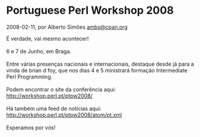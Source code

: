 
# Portuguese Perl Workshop 2008

 2008-02-11, por Alberto Simões <ambs@cpan.org>

É verdade, vai mesmo acontecer!
<br />
<br />6 e 7 de Junho, em Braga.
<br />
<br />Entre várias presenças nacionais e internacionais, destaque desde já 
para a vinda de brian d foy, que nos dias 4 e 5 ministrará formação 
Intermediate Perl Programming.
<br />
<br />Podem encontrar o site da conferência aqui: 
<a class="moz-txt-link-freetext" href="http://workshop.perl.pt/ptpw2008/">http://workshop.perl.pt/ptpw2008/</a>
<br />
<br />Há também uma feed de notícias aqui: 
<a class="moz-txt-link-freetext" href="http://workshop.perl.pt/ptpw2008/atom/pt.xml">http://workshop.perl.pt/ptpw2008/atom/pt.xml</a>
<br />
<br />Esperamos por vós!
 
